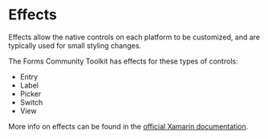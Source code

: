 # Effects

Effects allow the native controls on each platform to be customized, and are typically used for small styling changes.

The Forms Community Toolkit has effects for these types of controls:

 - Entry
 - Label
 - Picker
 - Switch
 - View

More info on effects can be found in the [official Xamarin documentation](https://developer.xamarin.com/guides/xamarin-forms/effects/introduction/).